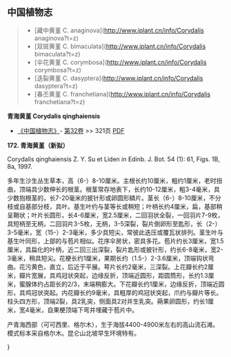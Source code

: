 

## 中国植物志

> * [藏中黄堇  C.  anaginova](http://www.iplant.cn/info/Corydalis anaginova?t=z)
> * [双斑黄堇  C.  bimaculata](http://www.iplant.cn/info/Corydalis bimaculata?t=z)
> * [伞花黄堇  C.  corymbosa](http://www.iplant.cn/info/Corydalis corymbosa?t=z)
> * [迭裂黄堇  C.  dasyptera](http://www.iplant.cn/info/Corydalis dasyptera?t=z)
> * [春丕黄堇  C.  franchetiana](http://www.iplant.cn/info/Corydalis franchetiana?t=z)

**青海黄堇 Corydalis qinghaiensis**

* [《中国植物志》](http://www.iplant.cn/frps)- [第32卷](http://www.iplant.cn/frps/vol/32) >> 321页 [PDF](http://www.iplant.cn/frps/pdf/32/321a.pdf)

**172. 青海黄堇（新拟）**

Corydalis qinghaiensis Z. Y. Su et Liden in Edinb. J. Bot. 54 (1): 61, Figs. 1B, 8a, 1997.

多年生沙生丛生草本，高（6-）8-10厘米。主根长约10厘米，粗约1厘米，老时扭曲，顶端具少数伸长的根茎。根茎常存地表下，长约10-12厘米，粗3-4毫米，具少数抱根茎的，长7-20毫米的披针形或卵圆形鳞片。茎长（6-）8-10厘米，不分枝或自基部分枝，具叶。基生叶约与茎等长或稍短；叶柄长约4厘米，扁，基部稍呈鞘状；叶片长圆形，长4-6厘米，宽2.5厘米，二回羽状全裂，一回羽片7-9枚，具短柄至无柄，二回羽片3-5枚，无柄，3-5深裂，裂片倒卵形至匙形，长（2-）3-5毫米，宽（15-）2-3毫米，多少具短尖，常彼此迭压或覆瓦状排列。茎生叶与基生叶同形，上部的与苞片相似。花序伞房状，密具多花。苞片约长3厘米，宽1.5厘米，具扁化的叶柄，近二回三出深裂，裂片匙形或披针形，约长6-8毫米，宽2-3毫米，稍具短尖。花梗长约1厘米，果期长约（1.5-）2-3.6厘米，顶端钩状弯曲。花污黄色，直立，后近于平展。萼片长约2毫米，三深裂。上花瓣长约2厘米，瓣片宽展，具鸡冠状突起，边缘反折，顶端近圆形，距圆筒形，长约1.3厘米，蜜腺体约占距长的2/3，末端稍膨大。下花瓣长约1厘米，边缘反折，顶端近圆形，具鸡冠状突起。内花瓣长约9毫米，具粗厚的鸡冠状突起，爪约与瓣片等长。柱头四方形，顶端2裂，具2乳突，侧面具2对并生乳突。蒴果卵圆形，约长1厘米，宽4毫米，自果梗顶端下弯并埋藏于苞片中。

产青海西部（可可西里、格尔木），生于海拔4400-4900米左右的高山流石滩。模式标本采自格尔木。昆仑山北坡早生环境特有。


}